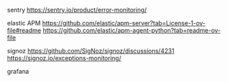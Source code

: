 sentry
https://sentry.io/product/error-monitoring/

elastic APM
https://github.com/elastic/apm-server?tab=License-1-ov-file#readme
https://github.com/elastic/apm-agent-python?tab=readme-ov-file

signoz
https://github.com/SigNoz/signoz/discussions/4231
https://signoz.io/exceptions-monitoring/

grafana